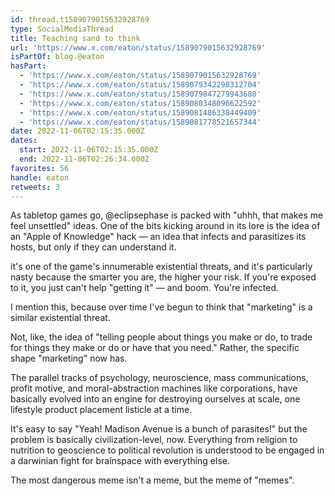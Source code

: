 ```yaml
---
id: thread.t1589079015632928769
type: SocialMediaThread
title: Teaching sand to think
url: 'https://www.x.com/eaton/status/1589079015632928769'
isPartOf: blog.@eaton
hasPart:
  - 'https://www.x.com/eaton/status/1589079015632928769'
  - 'https://www.x.com/eaton/status/1589079342298312704'
  - 'https://www.x.com/eaton/status/1589079847279943680'
  - 'https://www.x.com/eaton/status/1589080348096622592'
  - 'https://www.x.com/eaton/status/1589081486338449409'
  - 'https://www.x.com/eaton/status/1589081778521657344'
date: 2022-11-06T02:15:35.000Z
dates:
  start: 2022-11-06T02:15:35.000Z
  end: 2022-11-06T02:26:34.000Z
favorites: 56
handle: eaton
retweets: 3
---
```

As tabletop games go, @eclipsephase is packed with "uhhh, that makes me feel unsettled" ideas. One of the bits kicking around in its lore is the idea of an "Apple of Knowledge" hack — an idea that infects and parasitizes its hosts, but only if they can understand it.

it's one of the game's innumerable existential threats, and it's particularly nasty because the smarter you are, the higher your risk. If you're exposed to it, you just can't help "getting it" — and boom. You're infected.

I mention this, because over time I've begun to think that "marketing" is a similar existential threat.

Not, like, the idea of "telling people about things you make or do, to trade for things they make or do or have that you need." Rather, the specific shape "marketing" now has.

The parallel tracks of psychology, neuroscience, mass communications, profit motive, and moral-abstraction machines like corporations, have basically evolved into an engine for destroying ourselves at scale, one lifestyle product placement listicle at a time.

It's easy to say "Yeah! Madison Avenue is a bunch of parasites!" but the problem is basically civilization-level, now. Everything from religion to nutrition to geoscience to political revolution is understood to be engaged in a darwinian fight for brainspace with everything else.

The most dangerous meme isn't a meme, but the meme of "memes".
